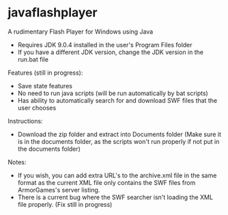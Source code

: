 # javaflashplayer
A rudimentary Flash Player for Windows using Java

- Requires JDK 9.0.4 installed in the user's Program Files folder
- If you have a different JDK version, change the JDK version in the run.bat file

Features (still in progress):
- Save state features
- No need to run java scripts (will be run automatically by bat scripts)
- Has ability to automatically search for and download SWF files that the user chooses

Instructions:
- Download the zip folder and extract into Documents folder (Make sure it is in the documents folder, as the scripts won't run properly if not put in the documents folder)

Notes:
- If you wish, you can add extra URL's to the archive.xml file in the same format as the current XML file only contains the SWF files from ArmorGames's server listing.
- There is a current bug where the SWF searcher isn't loading the XML file properly. (Fix still in progress)
